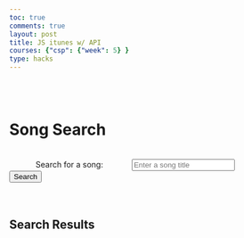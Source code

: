 ```yaml
---
toc: true
comments: true
layout: post
title: JS itunes w/ API
courses: {"csp": {"week": 5} }
type: hacks
---
```


<html lang="en">
<head>
    <title>Song Search</title>
    <style>
        body {
            font-family: 'Segoe UI', Tahoma, Geneva, Verdana, sans-serif;
            background-color: #f5f5f5;
            margin: 0;
            padding: 0;
        }
        #container {
            background-color: #fff;
            border-radius: 5px;
            box-shadow: 0 0 10px rgba(0, 0, 0, 0.1);
            padding: 20px;
            margin: 20px auto;
            max-width: 600px;
        }
        h1 {
            text-align: center;
            color: #333;
        }
        #search-box {
            text-align: center;
            margin-bottom: 20px;
        }
        #song-search {
            padding: 10px;
            width: 80%;
            border: 1px solid #ccc;
            border-radius: 5px;
        }
        #search-button {
            padding: 10px 20px;
            background-color: #ff5722;
            color: #fff;
            border: none;
            border-radius: 5px;
            cursor: pointer;
        }
        #search-button:hover {
            background-color: #f44336;
        }
        #results {
            text-align: center;
        }
        ul {
            list-style-type: none;
            padding: 0;
        }
        li {
            margin: 20px 0;
            display: flex;
            flex-direction: column;
            align-items: center;
        }
        img {
            max-width: 150px;
            max-height: 150px;
        }
    </style>
</head>
<body>
    <div id="container">
        <h1>Song Search</h1>
        
        <div id="search-box">
            <label for="song-search">Search for a song:</label>
            <input type="text" id="song-search" placeholder="Enter a song title">
            <button id="search-button">Search</button>
        </div>
        
        <div id="results">
            <h2>Search Results</h2>
            <ul id="song-list"></ul>
        </div>
    </div>

    <script>
        document.getElementById("search-button").addEventListener("click", function () {
            const searchTerm = document.getElementById("song-search").value;
            searchForSongs(searchTerm);
        });

        function searchForSongs(searchTerm) {
            // Use the iTunes Search API to fetch song data
            const apiUrl = `https://itunes.apple.com/search?term=${searchTerm}&entity=song&limit=10`;

            fetch(apiUrl)
                .then(response => response.json())
                .then(data => {
                    displayResults(data.results);
                })
                .catch(error => {
                    console.error("Error fetching data: ", error);
                });
        }

        function displayResults(results) {
            const songList = document.getElementById("song-list");
            songList.innerHTML = "";

            if (results.length === 0) {
                songList.innerHTML = "<p>No songs found</p>";
                return;
            }

            results.forEach(song => {
                const listItem = document.createElement("li");
                const albumImage = document.createElement("img");
                albumImage.src = song.artworkUrl100;
                listItem.appendChild(albumImage);
                listItem.innerHTML += `<strong>${song.trackName}</strong> by ${song.artistName}`;
                // Add an audio sample
                listItem.innerHTML += `<audio controls><source src="${song.previewUrl}" type="audio/mpeg"></audio>`;
                songList.appendChild(listItem);
            });
        }
    </script>
</body>
</html>